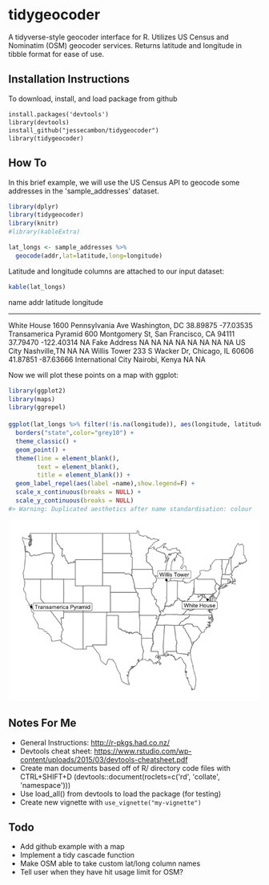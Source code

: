 # tidygeocoder

A tidyverse-style geocoder interface for R. Utilizes US Census and Nominatim (OSM) geocoder services. Returns latitude and longitude in tibble format for ease of use.


## Installation Instructions

To download, install, and load package from github

```
install.packages('devtools')
library(devtools)
install_github("jessecambon/tidygeocoder")
library(tidygeocoder)
```

## How To

In this brief example, we will use the US Census API to geocode some addresses in the 'sample_addresses' dataset.

```r
library(dplyr)
library(tidygeocoder)
library(knitr)
#library(kableExtra)
```

```r
lat_longs <- sample_addresses %>% 
  geocode(addr,lat=latitude,long=longitude)
```

Latitude and longitude columns are attached to our input dataset:


```r
kable(lat_longs)
```

name                   addr                                          latitude    longitude
---------------------  -------------------------------------------  ---------  -----------
White House            1600 Pennsylvania Ave Washington, DC          38.89875    -77.03535
Transamerica Pyramid   600 Montgomery St, San Francisco, CA 94111    37.79470   -122.40314
NA                     Fake Address                                        NA           NA
NA                     NA                                                  NA           NA
                                                                           NA           NA
US City                Nashville,TN                                        NA           NA
Willis Tower           233 S Wacker Dr, Chicago, IL 60606            41.87851    -87.63666
International City     Nairobi, Kenya                                      NA           NA


Now we will plot these points on a map with ggplot:

```r
library(ggplot2)
library(maps)
library(ggrepel)

ggplot(lat_longs %>% filter(!is.na(longitude)), aes(longitude, latitude)) +
  borders("state",color="grey10") +
  theme_classic() +
  geom_point() +
  theme(line = element_blank(),
        text = element_blank(),
        title = element_blank()) +
  geom_label_repel(aes(label =name),show.legend=F) +
  scale_x_continuous(breaks = NULL) + 
  scale_y_continuous(breaks = NULL)
#> Warning: Duplicated aesthetics after name standardisation: colour
```

![](vignettes/my-vignette_files/figure-html/unnamed-chunk-2-1.png)<!-- -->


## Notes For Me

* General Instructions: http://r-pkgs.had.co.nz/
* Devtools cheat sheet: https://www.rstudio.com/wp-content/uploads/2015/03/devtools-cheatsheet.pdf
* Create man documents based off of R/ directory code files with CTRL+SHIFT+D (devtools::document(roclets=c('rd', 'collate', 'namespace')))
* Use load_all() from devtools to load the package (for testing)
* Create new vignette with `use_vignette("my-vignette")`

## Todo

* Add github example with a map
* Implement a tidy cascade function
* Make OSM able to take custom lat/long column names
* Tell user when they have hit usage limit for OSM?
